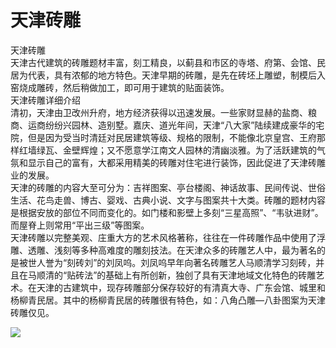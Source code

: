 # 天津砖雕  
天津砖雕  
天津古代建筑的砖雕题材丰富，刻工精良，以蓟县和市区的寺塔、府第、会馆、民居为代表，具有浓郁的地方特色。天津早期的砖雕，是先在砖坯上雕塑，制模后入窑烧成雕砖，然后稍做加工，即可用于建筑的贴面装饰。  
天津砖雕详细介绍  
清初，天津由卫改州升府，地方经济获得以迅速发展。一些家财显赫的盐商、粮商、运商纷纷兴园林、造别墅。嘉庆、道光年间，天津“八大家”陆续建成豪华的宅院，但是因为受当时清廷对民居建筑等级、规格的限制，不能像北京皇宫、王府那样红墙绿瓦、金壁辉煌；又不愿意学江南文人园林的清幽淡雅。为了活跃建筑的气氛和显示自己的富有，大都采用精美的砖雕对住宅进行装饰，因此促进了天津砖雕业的发展。  
天津的砖雕的内容大至可分为：吉祥图案、亭台楼阁、神话故事、民间传说、世俗生活、花鸟走兽、博古、婴戏、古典小说、文字与图案共十大类。砖雕的题材内容是根据安放的部位不同而变化的。如门楼和影壁上多刻“三星高照”、“韦驮进财”。而屋脊上则常用“平出三级”等图案。  
天津砖雕以完整美观、庄重大方的艺术风格著称，往往在一件砖雕作品中使用了浮雕、透雕、浅刻等多种高难度的雕刻技法。在天津众多的砖雕艺人中，最为著名的是被世人誉为“刻砖刘”的刘凤呜。刘凤呜早年向著名砖雕艺人马顺清学习刻砖，并且在马顺清的“贴砖法”的基础上有所创新，独创了具有天津地域文化特色的砖雕艺术。在天津的古建筑中，现存砖雕部分保存较好的有清真大寺、广东会馆、城里和杨柳青民居。其中的杨柳青民居的砖雕很有特色，如：八角凸雕—八卦图案为天津砖雕仅见。  

![](https://i.postimg.cc/KvRBKKwY/202201212001634.png)  
